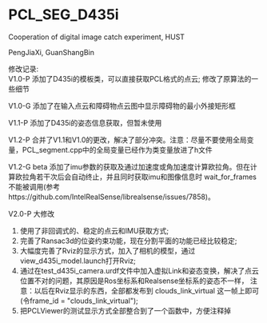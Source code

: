 # PCL_SEG_D435i
Cooperation of digital image catch experiment, HUST

PengJiaXi, GuanShangBin

修改记录:  
V1.0-P 添加了D435i的模板类，可以直接获取PCL格式的点云; 修改了原算法的一些细节  

V1.0-G 添加了在输入点云和障碍物点云图中显示障碍物的最小外接矩形框

V1.1-P 添加了D435i的姿态信息获取，但暂未使用

V1.2-P 合并了V1.1和V1.0的更改，解决了部分冲突。注意：尽量不要使用全局变量，PCL_segment.cpp中的全局变量已经作为类变量放进了h文件  

V1.2-G beta 添加了imu参数的获取及通过加速度或角加速度计算欧拉角。但在计算欧拉角若干次后会自动终止，并且同时获取imu和图像信息时 wait_for_frames不能被调用(参考https://github.com/IntelRealSense/librealsense/issues/7858)。

V2.0-P 大修改
1. 使用了非回调式的、稳定的点云和IMU获取方式;
2. 完善了Ransac3d的位姿约束功能，现在分割平面的功能已经比较稳定;
3. 大幅度完善了Rviz的显示方式，加入了相机的模型，通过view_d435i_model.launch打开Rviz;
4. 通过在test_d435i_camera.urdf文件中加入虚拟Link和姿态变换，解决了点云位置不对的问题，其原因是Ros坐标系和Realsense坐标系的姿态不一样，
   注意：以后在Rviz显示的东西，全部都发布到 clouds_link_virtual 这一帧上即可 (令frame_id = "clouds_link_virtual");
5. 把PCLViewer的测试显示方式全部整合到了一个函数中，方便注释掉
